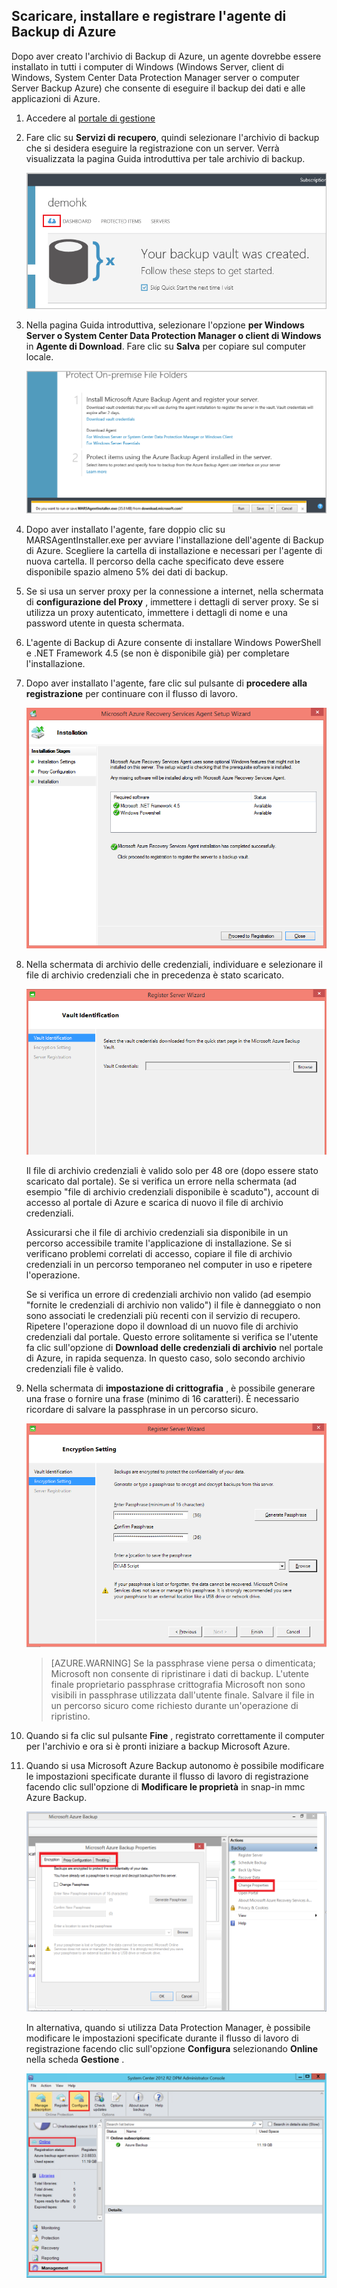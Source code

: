 ## <a name="download-install-and-register-the-azure-backup-agent"></a>Scaricare, installare e registrare l'agente di Backup di Azure

Dopo aver creato l'archivio di Backup di Azure, un agente dovrebbe essere installato in tutti i computer di Windows (Windows Server, client di Windows, System Center Data Protection Manager server o computer Server Backup Azure) che consente di eseguire il backup dei dati e alle applicazioni di Azure.

1. Accedere al [portale di gestione](https://manage.windowsazure.com/)

2. Fare clic su **Servizi di recupero**, quindi selezionare l'archivio di backup che si desidera eseguire la registrazione con un server. Verrà visualizzata la pagina Guida introduttiva per tale archivio di backup.

    ![Guida introduttiva](./media/backup-install-agent/quickstart.png)

3. Nella pagina Guida introduttiva, selezionare l'opzione **per Windows Server o System Center Data Protection Manager o client di Windows** in **Agente di Download**. Fare clic su **Salva** per copiare sul computer locale.

    ![Salvataggio dell'agente](./media/backup-install-agent/agent.png)

4. Dopo aver installato l'agente, fare doppio clic su MARSAgentInstaller.exe per avviare l'installazione dell'agente di Backup di Azure. Scegliere la cartella di installazione e necessari per l'agente di nuova cartella. Il percorso della cache specificato deve essere disponibile spazio almeno 5% dei dati di backup.

5.  Se si usa un server proxy per la connessione a internet, nella schermata di **configurazione del Proxy** , immettere i dettagli di server proxy. Se si utilizza un proxy autenticato, immettere i dettagli di nome e una password utente in questa schermata.

6.  L'agente di Backup di Azure consente di installare Windows PowerShell e .NET Framework 4.5 (se non è disponibile già) per completare l'installazione.

7.  Dopo aver installato l'agente, fare clic sul pulsante di **procedere alla registrazione** per continuare con il flusso di lavoro.

    ![Eseguire la registrazione](./media/backup-install-agent/register.png)

8. Nella schermata di archivio delle credenziali, individuare e selezionare il file di archivio credenziali che in precedenza è stato scaricato.

    ![Archivio credenziali](./media/backup-install-agent/vc.png)

    Il file di archivio credenziali è valido solo per 48 ore (dopo essere stato scaricato dal portale). Se si verifica un errore nella schermata (ad esempio "file di archivio credenziali disponibile è scaduto"), account di accesso al portale di Azure e scarica di nuovo il file di archivio credenziali.

    Assicurarsi che il file di archivio credenziali sia disponibile in un percorso accessibile tramite l'applicazione di installazione. Se si verificano problemi correlati di accesso, copiare il file di archivio credenziali in un percorso temporaneo nel computer in uso e ripetere l'operazione.

    Se si verifica un errore di credenziali archivio non valido (ad esempio "fornite le credenziali di archivio non valido") il file è danneggiato o non sono associati le credenziali più recenti con il servizio di recupero. Ripetere l'operazione dopo il download di un nuovo file di archivio credenziali dal portale. Questo errore solitamente si verifica se l'utente fa clic sull'opzione di **Download delle credenziali di archivio** nel portale di Azure, in rapida sequenza. In questo caso, solo secondo archivio credenziali file è valido.

9. Nella schermata di **impostazione di crittografia** , è possibile generare una frase o fornire una frase (minimo di 16 caratteri). È necessario ricordare di salvare la passphrase in un percorso sicuro.

    ![Crittografia](./media/backup-install-agent/encryption.png)

    > [AZURE.WARNING] Se la passphrase viene persa o dimenticata; Microsoft non consente di ripristinare i dati di backup. L'utente finale proprietario passphrase crittografia Microsoft non sono visibili in passphrase utilizzata dall'utente finale. Salvare il file in un percorso sicuro come richiesto durante un'operazione di ripristino.

10. Quando si fa clic sul pulsante **Fine** , registrato correttamente il computer per l'archivio e ora si è pronti iniziare a backup Microsoft Azure.

11. Quando si usa Microsoft Azure Backup autonomo è possibile modificare le impostazioni specificate durante il flusso di lavoro di registrazione facendo clic sull'opzione di **Modificare le proprietà** in snap-in mmc Azure Backup.

    ![Modifica delle proprietà](./media/backup-install-agent/change.png)

    In alternativa, quando si utilizza Data Protection Manager, è possibile modificare le impostazioni specificate durante il flusso di lavoro di registrazione facendo clic sull'opzione **Configura** selezionando **Online** nella scheda **Gestione** .

    ![Configurare il Backup di Azure](./media/backup-install-agent/configure.png)
